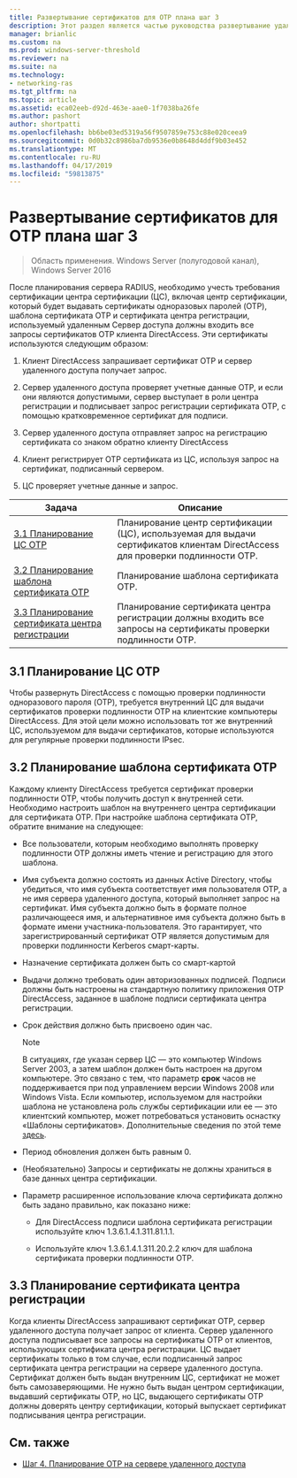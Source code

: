 ```yaml
---
title: Развертывание сертификатов для OTP плана шаг 3
description: Этот раздел является частью руководства развертывание удаленного доступа с проверкой подлинности OTP в Windows Server 2016.
manager: brianlic
ms.custom: na
ms.prod: windows-server-threshold
ms.reviewer: na
ms.suite: na
ms.technology:
- networking-ras
ms.tgt_pltfrm: na
ms.topic: article
ms.assetid: eca02eeb-d92d-463e-aae0-1f7038ba26fe
ms.author: pashort
author: shortpatti
ms.openlocfilehash: bb6be03ed5319a56f9507859e753c88e020ceea9
ms.sourcegitcommit: 0d0b32c8986ba7db9536e0b8648d4ddf9b03e452
ms.translationtype: MT
ms.contentlocale: ru-RU
ms.lasthandoff: 04/17/2019
ms.locfileid: "59813875"
---
```

# <a name="step-3-plan-otp-certificate-deployment"></a>Развертывание сертификатов для OTP плана шаг 3

>Область применения. Windows Server (полугодовой канал), Windows Server 2016

После планирования сервера RADIUS, необходимо учесть требования сертификации центра сертификации (ЦС), включая центр сертификации, который будет выдавать сертификаты одноразовых паролей (OTP), шаблона сертификата OTP и сертификата центра регистрации, используемый удаленным Сервер доступа должны входить все запросы сертификатов OTP клиента DirectAccess. Эти сертификаты используются следующим образом:  
  
1.  Клиент DirectAccess запрашивает сертификат OTP и сервер удаленного доступа получает запрос.  
  
2.  Сервер удаленного доступа проверяет учетные данные OTP, и если они являются допустимыми, сервер выступает в роли центра регистрации и подписывает запрос регистрации сертификата OTP, с помощью кратковременное сертификат для подписи.  
  
3.  Сервер удаленного доступа отправляет запрос на регистрацию сертификата со знаком обратно клиенту DirectAccess  
  
4.  Клиент регистрирует OTP сертификата из ЦС, используя запрос на сертификат, подписанный сервером.  
  
5.  ЦС проверяет учетные данные и запрос.  
  
|Задача|Описание|  
|----|--------|  
|[3.1 Планирование ЦС OTP](#bkmk_3_1_CA)|Планирование центр сертификации (ЦС), используемая для выдачи сертификатов клиентам DirectAccess для проверки подлинности OTP.|  
|[3.2 Планирование шаблона сертификата OTP](#bkmk_3_2_OTP_Cert)|Планирование шаблона сертификата OTP.|
|[3.3 Планирование сертификата центра регистрации](#bkmk_33RACert)|Планирование сертификата центра регистрации должны входить все запросы на сертификаты проверки подлинности OTP.|

## <a name="bkmk_3_1_CA"></a>3.1 Планирование ЦС OTP  
Чтобы развернуть DirectAccess с помощью проверки подлинности одноразового пароля (OTP), требуется внутренний ЦС для выдачи сертификатов проверки подлинности OTP на клиентские компьютеры DirectAccess. Для этой цели можно использовать тот же внутренний ЦС, используемом для выдачи сертификатов, которые используются для регулярные проверки подлинности IPsec.  
  
## <a name="bkmk_3_2_OTP_Cert"></a>3.2 Планирование шаблона сертификата OTP  
Каждому клиенту DirectAccess требуется сертификат проверки подлинности OTP, чтобы получить доступ к внутренней сети. Необходимо настроить шаблон на внутреннего центра сертификации для сертификата OTP. При настройке шаблона сертификата OTP, обратите внимание на следующее:  
  
-   Все пользователи, которым необходимо выполнять проверку подлинности OTP должны иметь чтение и регистрацию для этого шаблона.  
  
-   Имя субъекта должно состоять из данных Active Directory, чтобы убедиться, что имя субъекта соответствует имя пользователя OTP, а не имя сервера удаленного доступа, который выполняет запрос на сертификат. Имя субъекта должно быть в формате полное различающееся имя, и альтернативное имя субъекта должно быть в формате имени участника-пользователя. Это гарантирует, что зарегистрированный сертификат OTP является допустимым для проверки подлинности Kerberos смарт-карты.  
  
-   Назначение сертификата должен быть со смарт-картой  
  
-   Выдачи должно требовать один авторизованных подписей. Подписи должны быть настроены на стандартную политику приложения OTP DirectAccess, заданное в шаблоне подписи сертификата центра регистрации.  
  
-   Срок действия должно быть присвоено один час.  
  
    > [!NOTE]  
    > В ситуациях, где указан сервер ЦС — это компьютер Windows Server 2003, а затем шаблон должен быть настроен на другом компьютере. Это связано с тем, что параметр **срок** часов не поддерживается при под управлением версии Windows 2008 или Windows Vista. Если компьютер, используемом для настройки шаблона не установлена роль службы сертификации или ее — это клиентский компьютер, может потребоваться установить оснастку «Шаблоны сертификатов». Дополнительные сведения по этой теме [здесь](https://technet.microsoft.com/library/cc732445.aspx).  
  
-   Период обновления должен быть равным 0.  
  
-   (Необязательно) Запросы и сертификаты не должны храниться в базе данных центра сертификации.  
  
-   Параметр расширенное использование ключа сертификата должно быть задано правильно, как показано ниже:  
  
    -   Для DirectAccess подписи шаблона сертификата регистрации используйте ключ 1.3.6.1.4.1.311.81.1.1.  
  
    -   Используйте ключ 1.3.6.1.4.1.311.20.2.2 ключ для шаблона сертификата проверки подлинности OTP.  
  
## <a name="bkmk_33RACert"></a>3.3 Планирование сертификата центра регистрации  
Когда клиенты DirectAccess запрашивают сертификат OTP, сервер удаленного доступа получает запрос от клиента. Сервер удаленного доступа подписывает все запросы на сертификаты OTP от клиентов, использующих сертификата центра регистрации. ЦС выдает сертификаты только в том случае, если подписанный запрос сертификата центра регистрации на сервере удаленного доступа. Сертификат должен быть выдан внутренним ЦС, сертификат не может быть самозаверяющими. Не нужно быть выдан центром сертификации, выдавший сертификаты OTP, но ЦС, выдающего сертификаты OTP должны доверять центру сертификации, который выпускает сертификат подписывания центра регистрации.  
  
## <a name="BKMK_Links"></a>См. также  
  
-   [Шаг 4. Планирование OTP на сервере удаленного доступа](Step-4-Plan-for-OTP-on-the-Remote-Access-Server.md)  
  


